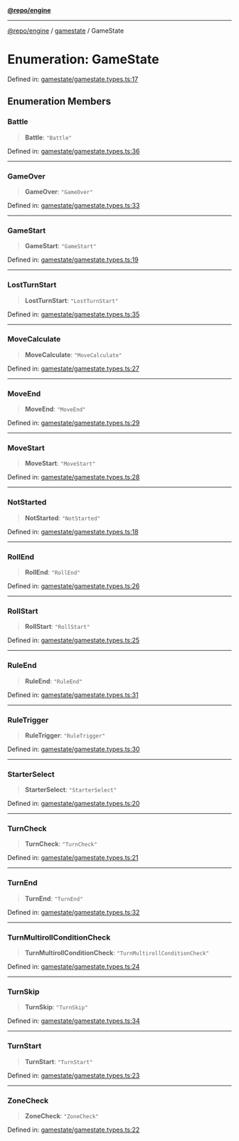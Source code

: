 [**@repo/engine**](../../README.md)

***

[@repo/engine](../../modules.md) / [gamestate](../README.md) / GameState

# Enumeration: GameState

Defined in: [gamestate/gamestate.types.ts:17](https://github.com/alexqguo/drinking-board-game-v3/blob/1123a2491488adcd1534d1bcc4d95b9a9f0d7a43/packages/engine/src/gamestate/gamestate.types.ts#L17)

## Enumeration Members

### Battle

> **Battle**: `"Battle"`

Defined in: [gamestate/gamestate.types.ts:36](https://github.com/alexqguo/drinking-board-game-v3/blob/1123a2491488adcd1534d1bcc4d95b9a9f0d7a43/packages/engine/src/gamestate/gamestate.types.ts#L36)

***

### GameOver

> **GameOver**: `"GameOver"`

Defined in: [gamestate/gamestate.types.ts:33](https://github.com/alexqguo/drinking-board-game-v3/blob/1123a2491488adcd1534d1bcc4d95b9a9f0d7a43/packages/engine/src/gamestate/gamestate.types.ts#L33)

***

### GameStart

> **GameStart**: `"GameStart"`

Defined in: [gamestate/gamestate.types.ts:19](https://github.com/alexqguo/drinking-board-game-v3/blob/1123a2491488adcd1534d1bcc4d95b9a9f0d7a43/packages/engine/src/gamestate/gamestate.types.ts#L19)

***

### LostTurnStart

> **LostTurnStart**: `"LostTurnStart"`

Defined in: [gamestate/gamestate.types.ts:35](https://github.com/alexqguo/drinking-board-game-v3/blob/1123a2491488adcd1534d1bcc4d95b9a9f0d7a43/packages/engine/src/gamestate/gamestate.types.ts#L35)

***

### MoveCalculate

> **MoveCalculate**: `"MoveCalculate"`

Defined in: [gamestate/gamestate.types.ts:27](https://github.com/alexqguo/drinking-board-game-v3/blob/1123a2491488adcd1534d1bcc4d95b9a9f0d7a43/packages/engine/src/gamestate/gamestate.types.ts#L27)

***

### MoveEnd

> **MoveEnd**: `"MoveEnd"`

Defined in: [gamestate/gamestate.types.ts:29](https://github.com/alexqguo/drinking-board-game-v3/blob/1123a2491488adcd1534d1bcc4d95b9a9f0d7a43/packages/engine/src/gamestate/gamestate.types.ts#L29)

***

### MoveStart

> **MoveStart**: `"MoveStart"`

Defined in: [gamestate/gamestate.types.ts:28](https://github.com/alexqguo/drinking-board-game-v3/blob/1123a2491488adcd1534d1bcc4d95b9a9f0d7a43/packages/engine/src/gamestate/gamestate.types.ts#L28)

***

### NotStarted

> **NotStarted**: `"NotStarted"`

Defined in: [gamestate/gamestate.types.ts:18](https://github.com/alexqguo/drinking-board-game-v3/blob/1123a2491488adcd1534d1bcc4d95b9a9f0d7a43/packages/engine/src/gamestate/gamestate.types.ts#L18)

***

### RollEnd

> **RollEnd**: `"RollEnd"`

Defined in: [gamestate/gamestate.types.ts:26](https://github.com/alexqguo/drinking-board-game-v3/blob/1123a2491488adcd1534d1bcc4d95b9a9f0d7a43/packages/engine/src/gamestate/gamestate.types.ts#L26)

***

### RollStart

> **RollStart**: `"RollStart"`

Defined in: [gamestate/gamestate.types.ts:25](https://github.com/alexqguo/drinking-board-game-v3/blob/1123a2491488adcd1534d1bcc4d95b9a9f0d7a43/packages/engine/src/gamestate/gamestate.types.ts#L25)

***

### RuleEnd

> **RuleEnd**: `"RuleEnd"`

Defined in: [gamestate/gamestate.types.ts:31](https://github.com/alexqguo/drinking-board-game-v3/blob/1123a2491488adcd1534d1bcc4d95b9a9f0d7a43/packages/engine/src/gamestate/gamestate.types.ts#L31)

***

### RuleTrigger

> **RuleTrigger**: `"RuleTrigger"`

Defined in: [gamestate/gamestate.types.ts:30](https://github.com/alexqguo/drinking-board-game-v3/blob/1123a2491488adcd1534d1bcc4d95b9a9f0d7a43/packages/engine/src/gamestate/gamestate.types.ts#L30)

***

### StarterSelect

> **StarterSelect**: `"StarterSelect"`

Defined in: [gamestate/gamestate.types.ts:20](https://github.com/alexqguo/drinking-board-game-v3/blob/1123a2491488adcd1534d1bcc4d95b9a9f0d7a43/packages/engine/src/gamestate/gamestate.types.ts#L20)

***

### TurnCheck

> **TurnCheck**: `"TurnCheck"`

Defined in: [gamestate/gamestate.types.ts:21](https://github.com/alexqguo/drinking-board-game-v3/blob/1123a2491488adcd1534d1bcc4d95b9a9f0d7a43/packages/engine/src/gamestate/gamestate.types.ts#L21)

***

### TurnEnd

> **TurnEnd**: `"TurnEnd"`

Defined in: [gamestate/gamestate.types.ts:32](https://github.com/alexqguo/drinking-board-game-v3/blob/1123a2491488adcd1534d1bcc4d95b9a9f0d7a43/packages/engine/src/gamestate/gamestate.types.ts#L32)

***

### TurnMultirollConditionCheck

> **TurnMultirollConditionCheck**: `"TurnMultirollConditionCheck"`

Defined in: [gamestate/gamestate.types.ts:24](https://github.com/alexqguo/drinking-board-game-v3/blob/1123a2491488adcd1534d1bcc4d95b9a9f0d7a43/packages/engine/src/gamestate/gamestate.types.ts#L24)

***

### TurnSkip

> **TurnSkip**: `"TurnSkip"`

Defined in: [gamestate/gamestate.types.ts:34](https://github.com/alexqguo/drinking-board-game-v3/blob/1123a2491488adcd1534d1bcc4d95b9a9f0d7a43/packages/engine/src/gamestate/gamestate.types.ts#L34)

***

### TurnStart

> **TurnStart**: `"TurnStart"`

Defined in: [gamestate/gamestate.types.ts:23](https://github.com/alexqguo/drinking-board-game-v3/blob/1123a2491488adcd1534d1bcc4d95b9a9f0d7a43/packages/engine/src/gamestate/gamestate.types.ts#L23)

***

### ZoneCheck

> **ZoneCheck**: `"ZoneCheck"`

Defined in: [gamestate/gamestate.types.ts:22](https://github.com/alexqguo/drinking-board-game-v3/blob/1123a2491488adcd1534d1bcc4d95b9a9f0d7a43/packages/engine/src/gamestate/gamestate.types.ts#L22)
